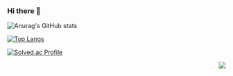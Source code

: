 ### Hi there 👋

  ![Anurag's GitHub stats](https://github-readme-stats.vercel.app/api?username=kjy222&show_icons=true)

[![Top Langs](https://github-readme-stats.vercel.app/api/top-langs/?username=kjy222&layout=compact)](https://github.com/anuraghazra/github-readme-stats)

[![Solved.ac Profile](http://mazassumnida.wtf/api/generate_badge?boj=developerz)](https://solved.ac/developerz)

<img align='right' src="http://mazassumnida.wtf/api/v2/generate_badge?boj=developerz">

<!--[![Hits](https://hits.seeyoufarm.com/api/count/incr/badge.svg?url=https%3A%2F%2Fgithub.com%2Fkjy222&count_bg=%23B47EC8&title_bg=%23555555&icon=&icon_color=%23E7E7E7&title=hits&edge_flat=false)](https://hits.seeyoufarm.com)-->

<!--
**kjy222/kjy222** is a ✨ _special_ ✨ repository because its `README.md` (this file) appears on your GitHub profile.

Here are some ideas to get you started:

- 🔭 I’m currently working on ...
- 🌱 I’m currently learning ...
- 👯 I’m looking to collaborate on ...
- 🤔 I’m looking for help with ...
- 💬 Ask me about ...
- 📫 How to reach me: ...
- 😄 Pronouns: ...
- ⚡ Fun fact: ...
-->
